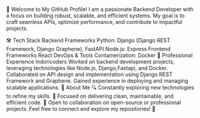 👋 Welcome to My GitHub Profile!
I am a passionate Backend Developer with a focus on building robust, scalable, and efficient systems.
My goal is to craft seamless APIs, optimize performance, and contribute to impactful projects.

🛠 Tech Stack
  Backend Frameworks
      Python: Django (Django REST Framework, Django Graphene), FastAPI
      Node.js: Express
  Frontend Frameworks
      React
  DevOps & Tools
      Containerization: Docker
💼 Professional Experience
        Indoricoders
Worked on backend development projects, leveraging technologies like Node.js, Django,Fastapi, and Docker.
Collaborated on API design and implementation using Django REST Framework and Graphene.
Gained experience in deploying and managing scalable applications.
🌟 About Me
🔍 Constantly exploring new technologies to refine my skills.
🎯 Focused on delivering clean, maintainable, and efficient code.
🤝 Open to collaboration on open-source or professional projects.
Feel free to connect and explore my repositories! 🚀
